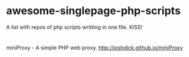 # awesome-singlepage-php-scripts
A list with repos of php scripts writting in one file. KISS!

#
miniProxy - A simple PHP web proxy. http://joshdick.github.io/miniProxy
